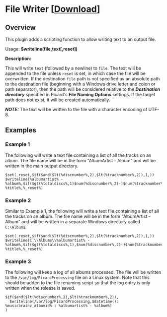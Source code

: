 # File Writer \[[Download](https://github.com/rdswift/picard-plugins/raw/2.0_RDS_Plugins/plugins/file_writer/file_writer.zip)\]

## Overview

This plugin adds a scripting function to allow writing text to an output file.

Usage: **$writeline(file,text\[,reset\])**

**Description:**

This will write `text` (followed by a newline) to `file`.  The text will be appended to the file unless `reset` is set, in which case the file will be overwritten.  If the destination `file` path is not specified as an absolute path to the destination file (beginning with a Windows drive letter and colon or path separator), then the path will be considered relative to the ***Destination directory*** specified in Picard's **File Naming Options** settings.  If the target path does not exist, it will be created automatically.

***NOTE:*** The text will be written to the file with a character encoding of UTF-8.

## Examples

### Example 1

The following will write a text file containing a list of all the tracks on an album.  The file name will be in the form "AlbumArtist - Album" and will be written in the main output directory.

```
$set(_reset,$if($and($lt(%discnumber%,2),$lt(%tracknumber%,2)),1,))
$writeline(%albumartist% - %album%,$if($gt(%totaldiscs%,1)$num(%discnumber%,2)-)$num(%tracknumber%,2) %title%,%_reset%)
```

### Example 2

Similar to Example 1, the following will write a text file containing a list of all the tracks on an album.  The file name will be in the form "AlbumArtist - Album" and will be written in a separate Windows directory called `C:\Albums`.

```
$set(_reset,$if($and($lt(%discnumber%,2),$lt(%tracknumber%,2)),1,))
$writeline(C:\\Albums\\%albumartist% - %album%,$if($gt(%totaldiscs%,1),$num(%discnumber%,2)-)$num(%tracknumber%,2) %title%,%_reset%)
```

### Example 3

The following will keep a log of all albums processed.  The file will be written to the `/var/log/PicardProcessing` file on a Linux system.  Note that this should be added to the file renaming script so that the log entry is only written when the release is saved.

```
$if($and($lt(%discnumber%,2),$lt(%tracknumber%,2)),
  $writeline(/var/log/PicardProcessing,$datetime(): %musicbrainz_albumid% : %albumartist% - %album%)
)
```
